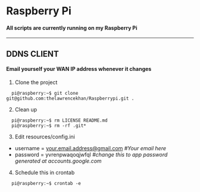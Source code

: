 # Raspberry Pi
#### All scripts are currently running on my Raspberry Pi
___
## DDNS CLIENT
#### Email yourself your WAN IP address whenever it changes
1. Clone the project
  ```console 
    pi@raspberry:~$ git clone git@github.com:thelawrencekhan/Raspberrypi.git .
  ```  
2. Clean up
  ```console
    pi@raspberry:~$ rm LICENSE README.md
    pi@raspberry:~$ rm -rf .git*
  ```
3. Edit resources/config.ini
  * username = your.email.address@gmail.com _#Your email here_
  * password = yvrenpwaqoqjwfql _#change this to app password generated at accounts.google.com_
4. Schedule this in crontab
  ```console
    pi@raspberry:~$ crontab -e
  ``` 

